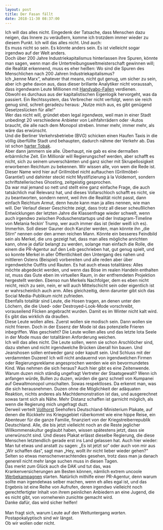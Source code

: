 ```yaml
---
layout: post
title: Der Fasan fällt
date: 2018-11-30 08:37:00
---
```


Ich will das alles nicht. Eingedenk der Tatsache, dass Menschen dazu neigen, das Innere zu veräußern, komme ich trotzdem immer wieder zu diesem Punkt. Ich will das alles nicht. Und auch:<br>  Es muss nicht so sein. Es könnte anders sein. Es ist vielleicht sogar irgendwo auf der Welt anders.<br>
Doch über 200 Jahre Industriekapitalismus hinterlassen ihre Spuren, könnte man sagen, wenn man die Untertreibungsweltmeisterschaft gewinnen will; die Realität erkennend, muss es eher heißen: Wo sind die Spuren des Menschlichen nach 200 Jahren Industriekapitalismus?<br>
Ich „kenne Marx“, whatever that means, nicht gut genug, um sicher zu sein, aber ich gehe davon aus, dass dieser brillante Analytiker nicht voraussah, dass irgendwann Leute Millionen mit [Handyabo-Fallen](http://www.faz.net/aktuell/finanzen/meine-finanzen/geld-ausgeben/zdf-sendung-die-handy-abo-falle-micaela-schaefer-als-lockvogel-15042026.html) verdienen.<br>
Obwohl es durchaus aus der kapitalistischen Eigenlogik hervorgeht, was da passiert. Ein Rechtssystem, das Verbrecher nicht verfolgt, wenn sie reich genug sind, schreit geradezu heraus: „Nutze mich aus, es gibt genügend Gesetzeslücken für alle!“<br>
Wer das nicht will, gründet eben legal *irgendwas*, weil man in einer Stadt unbedingt 20 verschiedene Anbieter von Leihfahrrädern oder -Autos braucht, die alle nach dem Monopol streben. Immer mehr, immer mehr, als wäre das erwünscht.<br>
Und die Berliner Verkehrs*b*etriebe (BV*G*) schicken einen Haufen Taxis in die völlig überfüllte Stadt und behaupten, dadurch nähme der Verkehr ab. Das ist schon [harter Tobak](https://www.berlkoenig.de/).<br>
Aber dann jammern sie alle. Überhaupt, nie gab es eine dermaßen erbärmliche Zeit. Ein Millionär will Regierungschef werden, aber schafft es nicht, sich zu seinem unverschämten und ganz sicher mit Skrupellosigkeit erworbenen Reichtum zu bekennen. Wir wissen alle, von wem die Rede ist. Dieser Name wird hier auf Grillmöbel nicht auftauchen (Grillmöbel-Garantie!) und dahinter steckt nicht Mystifizierung à la Voldemort, sondern schriftstellerisches Ghosting, zeitgeistig gesprochen.<br>
Da war mal jemand so nett und stellt eine ganz einfache Frage, die auch tatsächlich mal Relevanz hat, und dieses Vollarschloch schafft es nicht, sie zu beantworten, sondern nennt, weil ihm die Realität nicht passt, dann einfach Reichtum Armut, denn heute kann man ja alles nennen, wie man will. Der Verlauf dieser Geschichte zeigt, dass trotz all dieser scheußlichen Entwicklungen der letzten Jahre die Klassenfrage wieder schwelt, wenn auch irgendwo zwischen Poduschenstartups und der Instagram-Timeline von Melania feckin‘ Trump, wer auch immer das ist (leider weiß ich es). Immerhin. Soll dieser Gauner doch Kanzler werden, man könnte ihn „die Stirn“ nennen oder den armen reichen Mann. Könnte ein besseres Feindbild sein als Merkel, die uns gezeigt hat, dass man alles mögliche anrichten kann, ohne je dafür belangt zu werden, solange man einfach die Rolle, die einem die PR-Agentur auf den Leib geschrieben hat, gut genug spielt, und so konnte Merkel in aller Öffentlichkeit den Untergang des nahen und mittleren Ostens (Beispiel) vorbereiten und alle reden aber über irgendwelche Outfits und Rauten. Es hat auch etwas totalitäres: Alles möchte abgedeckt werden, und wenn das Böse im realen Handeln enthalten ist, muss das Gute eben im virtuellen Raum, in der entfremdeten Projektion hergestellt werden. Ebenso nun Merkels Nachfolger, dem es eben nicht reicht, reich zu sein, nein, er will auch Mittelschicht sein oder eigentlich ist er wahrscheinlich auch arm. Alles gleichzeitig, denn darunter gibt sich das Social Media-Publikum nicht zufrieden. <br>
Ebenfalls totalitär sind Leute, die Hosen tragen, an denen unter den Löchern, die die Used- oder Destroyed-Look-Mode vorschreibt, vorauseilend Flicken angebracht wurden. Damit es im Winter nicht kalt wird. Es gibt das wirklich da draußen.<br>
Diese Leute wollen alles. Zuerst wollen sie modisch sein. Dann wollen sie nicht frieren. Doch in der Essenz der Mode ist das potenzielle Frieren inbegriffen. Was geschieht? Die Leute wollen alles und das letzte Iota Seele in der Mode muss der totalitären Anforderung weichen.<br>
Ich will das alles nicht. Die Leute sollen, wenn sie schon Arschlöcher sind, dazu stehen und nicht irgendwelche Brücken überall hin bauen. Und Jeanshosen sollen entweder ganz oder kaputt sein. 
Und Schluss mit der verdammten Duzerei! Ich will nicht andauernd von irgendwelchen Firmen oder Regierungsreklame angesprochen werden wie ein bevormundetes Kind. Was nehmen die sich heraus? Auch hier gibt es eine Zeitenwende. Warum duzen mich ständig ungefragt Vertreter der Staatsgewalt? Wenn ich anfangen würde, Bullen zu duzen, würden die ganz schnell von Kumpanei auf Gewaltmonopol umschalten. Sowas respektloses. Da erkennt man, was die sich herausnehmen. Duzen ohne die Möglichkeit der adäquaten Reaktion, nichts anderes als Machtdemonstration ist das, und ausgerechnet sowas tarnt sich als Nähe. Mehr Distanz schaffen ist garnicht möglich, als wenn die Regierung mich ungefragt duzt.<br>
Derweil verteilt [Vollhorst](https://www.titanic-magazin.de/news/seehofer-erlaubt-muslimen-zu-deutschland-zu-gehoeren-10121/) Seehofers Deutschland-Ministerium Plakate, auf denen die Rückkehr ins Kriegsgebiet rüberkommt wie eine hippe Reise, ein Abenteuer für die ganze Familie, finanziert von der Kriegstreiberrepublik Deutschland. Alle, die bis jetzt vielleicht noch an die Reste jeglicher Willkommenskultur geglaubt haben, wissen spätestens jetzt, dass sie unerwünscht sind. Und dieses Plakat erlässt dieselbe Regierung, die diese Menschen letztendlich gerade erst ins Land gelassen hat. Auch hier wieder: Man tut etwas und anstatt zu sagen: „Es ist jetzt so“ oder auch von mir aus „Wir schaffen das“, sagt man „Hey, wollt ihr nicht lieber wieder gehen?“ Selten so etwas menschenverachtendes gesehen, trotz dass man ja danach generell nicht mehr lange suchen muss in diesen Tagen.<br>
Das merkt zum Glück auch die DAK und tut das, was Krankenversicherungen am Besten können, nämlich extrem uncoole [Werbekampagnen](https://www.horizont.net/agenturen/nachrichten/ganz-schoen-krank-leute-dak-startet-aufmerksamkeitsstarke-kampagne-von-philipp--keuntje-171292) starten. Natürlich mithilfe einer PR-Agentur, denn warum sollte man irgendetwas selber machen, wenn eh alles egal ist, und das Ergebnis ist eine Reihe von Aufrufen, deren irgendwo vielleicht noch gerechtfertigter Inhalt von ihrem peinlichen Anbiedern an eine Jugend, die es nicht gibt, von vorneherein zunichte gemacht wird.<br>
Danke dafür, das wird sicher helfen!<br><br>
Man fragt sich, warum Leute auf den Weltuntergang *warten*. Postapokalyptisch sind wir längst.<br>
Ob wir wollen oder nicht.
